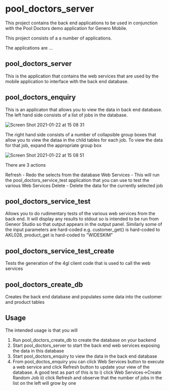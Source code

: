 # pool_doctors_server
This project contains the back end applications to be used in conjunction with the Pool Doctors demo application for Genero Mobile.

This project consists of a a number of applications.

The applications are ...

## pool_doctors_server

This is the application that contains the web services that are used by the mobile application to interface with the back end database.

## pool_doctors_enquiry

This is an applicaton that allows you to view the data in back end database.  The left hand side consists of a list of jobs in the database.  

![Screen Shot 2021-01-22 at 15 08 31](https://user-images.githubusercontent.com/13615993/105436305-deb95c80-5cc3-11eb-97af-022202b7b82e.png)

The right hand side consists of a number of collapsible group boxes that allow you to view the dataa in the child tables for each job.  To view the data for that job, expand the appropriate group box

![Screen Shot 2021-01-22 at 15 08 51](https://user-images.githubusercontent.com/13615993/105436316-e24ce380-5cc3-11eb-8ded-b68dbdadae7a.png)

There are 3 actions

Refresh - Redo the selects from the database
Web Services - This will run the pool_doctors_service_test application that you can use to test the various Web Services
Delete - Delete the data for the currently selected job

## pool_doctors_service_test

Allows you to do rudimentary tests of the various web services from the back end.  It will display any results to stdout so is intended to be run from Geneor Studio so that output appears in the output panel.  Similarly some of the input parameters are hard-coded e.g. customer_get() is hard-coded to AKL028, product_get is hard-coded to "WIDESKIM"

## pool_doctors_service_test_create

Tests the generation of the 4gl client code that is used to call the web services

## pool_doctors_create_db

Creates the back end database and populates some data into the customer and product tables

## Usage

The intended usage is that you will 

1. Run pool_doctors_create_db to create the database on your backend
2. Start pool_doctors_server to start the back end web services exposing the data in this database
3. Start pool_doctors_enquiry to view the data in the back end database
4. From pool_doctos_enquiry you can click Web Services button to execute a web service and click Refresh button to update your view of the database.  A good test as part of this is to i) click Web Services->Create Random Job ii) click Refresh and observe that the number of jobs in the list on the left will grow by one





